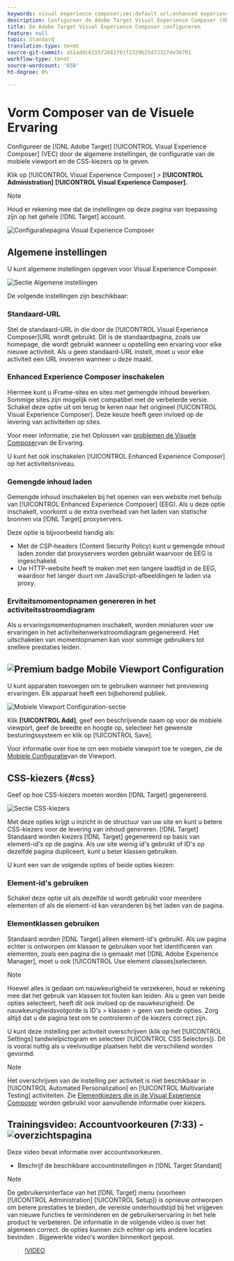 ```yaml
---
keywords: visual experience composer;vec;default url;enhanced experience composer;eec;mixed content;experience snapshots;mobile viewport;css;css selectors
description: Configureer de Adobe Target Visual Experience Composer (VEC) door de algemene instellingen, de configuratie van de mobiele viewport en de CSS-kiezers op te geven.
title: De Adobe Target Visual Experience Composer configureren
feature: null
topic: Standard
translation-type: tm+mt
source-git-commit: a51addc6155f2681f01f2329b25d72327de36701
workflow-type: tm+mt
source-wordcount: '658'
ht-degree: 0%

---
```



# Vorm Composer van de Visuele Ervaring

Configureer de [!DNL Adobe Target] [!UICONTROL Visual Experience Composer] (VEC) door de algemene instellingen, de configuratie van de mobiele viewport en de CSS-kiezers op te geven.

Klik op [!UICONTROL Visual Experience Composer] > **[!UICONTROL Administration]** **[!UICONTROL Visual Experience Composer].**

>[!NOTE]
>
>Houd er rekening mee dat de instellingen op deze pagina van toepassing zijn op het gehele [!DNL Target] account.

![Configuratiepagina Visual Experience Composer](/help/administrating-target/assets/vec.png)

## Algemene instellingen

U kunt algemene instellingen opgeven voor Visual Experience Composer.

![Sectie Algemene instellingen](/help/administrating-target/assets/general-settings.png)

De volgende instellingen zijn beschikbaar:

### Standaard-URL

Stel de standaard-URL in die door de [!UICONTROL Visual Experience Composer]URL wordt gebruikt. Dit is de standaardpagina, zoals uw homepage, die wordt gebruikt wanneer u opstelling een ervaring voor elke nieuwe activiteit. Als u geen standaard-URL instelt, moet u voor elke activiteit een URL invoeren wanneer u deze maakt.

### Enhanced Experience Composer inschakelen

Hiermee kunt u iFrame-sites en sites met gemengde inhoud bewerken. Sommige sites zijn mogelijk niet compatibel met de verbeterde versie. Schakel deze optie uit om terug te keren naar het origineel [!UICONTROL Visual Experience Composer]. Deze keuze heeft geen invloed op de levering van activiteiten op sites.

Voor meer informatie, zie het Oplossen van [problemen de Visuele Composer](/help/c-experiences/c-visual-experience-composer/r-troubleshoot-composer/troubleshoot-composer.md)van de Ervaring.

U kunt het ook inschakelen [!UICONTROL Enhanced Experience Composer] op het activiteitsniveau.

### Gemengde inhoud laden

Gemengde inhoud inschakelen bij het openen van een website met behulp van [!UICONTROL Enhanced Experience Composer] (EEG). Als u deze optie inschakelt, voorkomt u de extra overhead van het laden van statische bronnen via [!DNL Target] proxyservers.

Deze optie is bijvoorbeeld handig als:

* Met de CSP-headers (Content Security Policy) kunt u gemengde inhoud laden zonder dat proxyservers worden gebruikt waarvoor de EEG is ingeschakeld.
* Uw HTTP-website heeft te maken met een langere laadtijd in de EEG, waardoor het langer duurt om JavaScript-afbeeldingen te laden via proxy.

### Erviteitsmomentopnamen genereren in het activiteitsstroomdiagram

Als u ervaringsmomentopnamen inschakelt, worden miniaturen voor uw ervaringen in het activiteitenwerkstroomdiagram gegenereerd. Het uitschakelen van momentopnamen kan voor sommige gebruikers tot snellere prestaties leiden.

## ![Premium badge](/help/assets/premium.png) Mobile Viewport Configuration

U kunt apparaten toevoegen om te gebruiken wanneer het previewing ervaringen. Elk apparaat heeft een bijbehorend publiek.

![Mobiele Viewport Configuration-sectie](/help/administrating-target/assets/mobile-viewport-configuration.png)

Klik **[!UICONTROL Add]**, geef een beschrijvende naam op voor de mobiele viewport, geef de breedte en hoogte op, selecteer het gewenste besturingssysteem en klik op [!UICONTROL Save].

Voor informatie over hoe te om een mobiele viewport toe te voegen, zie de [Mobiele Configuratie](/help/c-experiences/c-visual-experience-composer/mobile-viewports.md)van de Viewport.

## CSS-kiezers {#css}

Geef op hoe CSS-kiezers moeten worden [!DNL Target] gegenereerd.

![Sectie CSS-kiezers](/help/administrating-target/assets/css-selectors.png)

Met deze opties krijgt u inzicht in de structuur van uw site en kunt u betere CSS-kiezers voor de levering van inhoud genereren. [!DNL Target] Standaard worden kiezers [!DNL Target] gegenereerd op basis van element-id&#39;s op de pagina. Als uw site weinig id&#39;s gebruikt of ID&#39;s op dezelfde pagina dupliceert, kunt u beter klassen gebruiken.

U kunt een van de volgende opties of beide opties kiezen:

### Element-id&#39;s gebruiken

Schakel deze optie uit als dezelfde id wordt gebruikt voor meerdere elementen of als de element-id kan veranderen bij het laden van de pagina.

### Elementklassen gebruiken

Standaard worden [!DNL Target] alleen element-id&#39;s gebruikt. Als uw pagina echter is ontworpen om klassen te gebruiken voor het identificeren van elementen, zoals een pagina die is gemaakt met [!DNL Adobe Experience Manager], moet u ook [!UICONTROL Use element classes]selecteren.

>[!NOTE]
>
>Hoewel alles is gedaan om nauwkeurigheid te verzekeren, houd er rekening mee dat het gebruik van klassen tot fouten kan leiden. Als u geen van beide opties selecteert, heeft dit ook invloed op de nauwkeurigheid. De nauwkeurigheidsvolgorde is ID&#39;s > klassen > geen van beide opties. Zorg altijd dat u de pagina test om te controleren of de kiezers correct zijn.

U kunt deze instelling per activiteit overschrijven (klik op het [!UICONTROL Settings] tandwielpictogram en selecteer [!UICONTROL CSS Selectors]). Dit is vooral nuttig als u veelvoudige plaatsen hebt die verschillend worden gevormd.

>[!NOTE]
>
>Het overschrijven van de instelling per activiteit is niet beschikbaar in [!UICONTROL Automated Personalization] en [!UICONTROL Multivariate Testing] activiteiten.  Zie [Elementkiezers die in de Visual Experience Composer](/help/c-experiences/c-visual-experience-composer/vec-selectors.md) worden gebruikt voor aanvullende informatie over kiezers.

## Trainingsvideo: Accountvoorkeuren (7:33) - ![overzichtspagina](/help/assets/overview.png)

Deze video bevat informatie over accountvoorkeuren.

* Beschrijf de beschikbare accountinstellingen in [!DNL Target Standard]

>[!NOTE]
>
>De gebruikersinterface van het [!DNL Target] menu (voorheen [!UICONTROL Administration] [!UICONTROL Setup]) is opnieuw ontworpen om betere prestaties te bieden, de vereiste onderhoudstijd bij het vrijgeven van nieuwe functies te verminderen en de gebruikerservaring in het hele product te verbeteren. De informatie in de volgende video is over het algemeen correct. de opties kunnen zich echter op iets andere locaties bevinden . Bijgewerkte video&#39;s worden binnenkort gepost.

>[!VIDEO](https://video.tv.adobe.com/v/17379)
